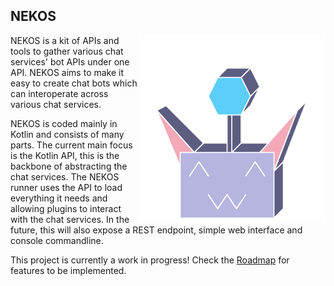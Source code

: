 ## NEKOS
<img src="https://github.com/NEKOS-Core/Branding/blob/main/logo/nekos.png" align="right" alt="Logo" title="Logo" width="300" height="300">
NEKOS is a kit of APIs and tools to gather various chat services' bot APIs under one API. NEKOS aims to make it easy to create chat bots which can interoperate across various chat services.  

NEKOS is coded mainly in Kotlin and consists of many parts. The current main focus is the Kotlin API, this is the backbone of abstracting the chat services. 
The NEKOS runner uses the API to load everything it needs and allowing plugins to interact with the chat services. In the future, this will also expose a REST endpoint, simple web interface and console commandline.  

This project is currently a work in progress! Check the [Roadmap](https://github.com/NEKOS-Core/Roadmap) for features to be implemented.
